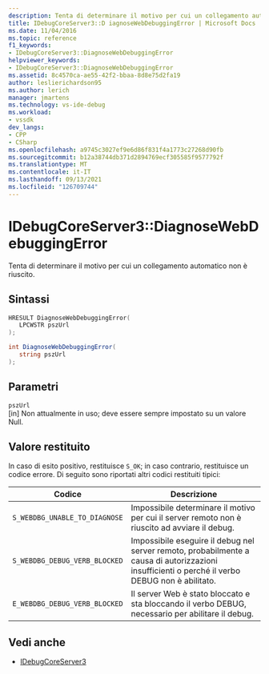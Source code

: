 ```yaml
---
description: Tenta di determinare il motivo per cui un collegamento automatico non è riuscito.
title: IDebugCoreServer3::D iagnoseWebDebuggingError | Microsoft Docs
ms.date: 11/04/2016
ms.topic: reference
f1_keywords:
- IDebugCoreServer3::DiagnoseWebDebuggingError
helpviewer_keywords:
- IDebugCoreServer3::DiagnoseWebDebuggingError
ms.assetid: 8c4570ca-ae55-42f2-bbaa-8d8e75d2fa19
author: leslierichardson95
ms.author: lerich
manager: jmartens
ms.technology: vs-ide-debug
ms.workload:
- vssdk
dev_langs:
- CPP
- CSharp
ms.openlocfilehash: a9745c3027ef9e6d86f831f4a1773c27268d90fb
ms.sourcegitcommit: b12a38744db371d2894769ecf305585f9577792f
ms.translationtype: MT
ms.contentlocale: it-IT
ms.lasthandoff: 09/13/2021
ms.locfileid: "126709744"
---
```

# <a name="idebugcoreserver3diagnosewebdebuggingerror"></a>IDebugCoreServer3::DiagnoseWebDebuggingError
Tenta di determinare il motivo per cui un collegamento automatico non è riuscito.

## <a name="syntax"></a>Sintassi

```cpp
HRESULT DiagnoseWebDebuggingError(
   LPCWSTR pszUrl
);
```

```csharp
int DiagnoseWebDebuggingError(
   string pszUrl
);
```

## <a name="parameters"></a>Parametri
`pszUrl`\
[in] Non attualmente in uso; deve essere sempre impostato su un valore Null.

## <a name="return-value"></a>Valore restituito
 In caso di esito positivo, restituisce `S_OK`; in caso contrario, restituisce un codice errore. Di seguito sono riportati altri codici restituiti tipici:

|Codice|Descrizione|
|----------|-----------------|
|`S_WEBDBG_UNABLE_TO_DIAGNOSE`|Impossibile determinare il motivo per cui il server remoto non è riuscito ad avviare il debug.|
|`S_WEBDBG_DEBUG_VERB_BLOCKED`|Impossibile eseguire il debug nel server remoto, probabilmente a causa di autorizzazioni insufficienti o perché il verbo DEBUG non è abilitato.|
|`E_WEBDBG_DEBUG_VERB_BLOCKED`|Il server Web è stato bloccato e sta bloccando il verbo DEBUG, necessario per abilitare il debug.|

## <a name="see-also"></a>Vedi anche
- [IDebugCoreServer3](../../../extensibility/debugger/reference/idebugcoreserver3.md)

